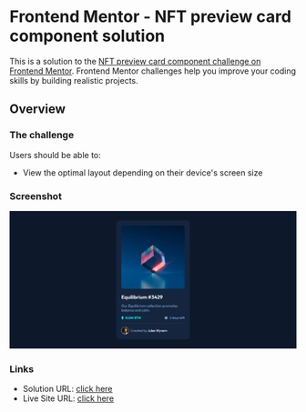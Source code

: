 # Frontend Mentor - NFT preview card component solution

This is a solution to the [NFT preview card component challenge on Frontend Mentor](https://www.frontendmentor.io/challenges/nft-preview-card-component-SbdUL_w0U). Frontend Mentor challenges help you improve your coding skills by building realistic projects.

## Overview

### The challenge

Users should be able to:

- View the optimal layout depending on their device's screen size

### Screenshot

![](./images/Screenshot.png)


### Links

- Solution URL: [click here](https://www.frontendmentor.io/solutions/nft-preview-card-component-tJTWWd1w0n)
- Live Site URL: [click here](https://worldofvarun.github.io/nft-preview-card-component-main/)

